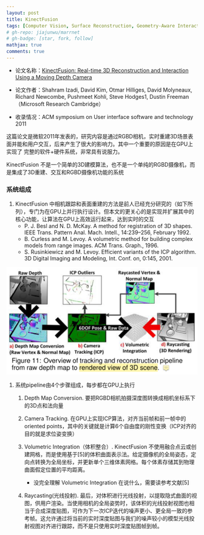 ```yaml
---
layout: post
title: KinectFusion
tags: [Computer Vision, Surface Reconstruction, Geometry-Aware Interactions, Depth Cameras, GPU]
# gh-repo: jiajunwu/marrnet
# gh-badge: [star, fork, follow]
mathjax: true
comments: true
---
```


* 论文名称：[KinectFusion: Real-time 3D Reconstruction and Interaction Using a Moving Depth Camera](https://jiajunwu.com/papers/marrnet_nips.pdf)

* 论文作者：Shahram Izadi, David Kim, Otmar Hilliges, David Molyneaux, Richard Newcombe, Pushmeet Kohli, Steve Hodges1, Dustin Freeman（Microsoft Research Cambridge）

* 收录情况：ACM symposium on User interface software and technology 2011

这篇论文是微软2011年发表的，研究内容是通过RGBD相机，实时重建3D场景表面并能和用户交互，后来产生了很大的影响力。其中一个重要的原因是在GPU上实现了
完整的软件+硬件系统，非常具有说服力。

KinectFusion 不是一个简单的3D建模算法，也不是一个单纯的RGBD摄像机，而是集成了3D重建、交互和RGBD摄像机功能的系统

### 系统组成
1. KinectFusion 中相机跟踪和表面重建的方法是前人已经充分研究的（如下所列），专门为在GPU上并行执行设计。但本文的更关心的是实现并扩展其中的核心功能，让算法在GPU上高效运行起来，达到实时的交互
    * P. J. Besl and N. D. McKay. A method for registration of 3D shapes. IEEE Trans. Pattern Anal. Mach. Intell., 14:239–256, February 1992.
    * B. Curless and M. Levoy. A volumetric method for building complex models from range images. ACM Trans. Graph., 1996.
    * S. Rusinkiewicz and M. Levoy. Efficient variants of the ICP algorithm. 3D Digital Imaging and Modeling, Int. Conf. on, 0:145, 2001.

![](../img/post/kinectfusion_fig11.png)

1. 系统pipeline由4个步骤组成，每步都在GPU上执行
    1. Depth Map Conversion. 要把RGBD相机拍摄深度图转换成相机坐标系下的3D点和法向量
    2. Camera Tracking. 在GPU上实现ICP算法，对齐当前帧和前一帧中的oriented points，其中的关键就是计算6个自由度的刚性变换（ICP对齐的目的就是求位姿变换）

    3. Volumetric Integration（体积整合）. KinectFusion 不使用融合点云或创建网格，而是使用基于[5]的体积曲面表示法。给定摄像机的全局姿态，定向点转换为全局坐标，并更新单个三维体素网格。每个体素存储其到物理曲面假定位置的平均距离。
        - 没完全理解 Volumetric Integration 在说什么，需要读参考文献[5]

    4. Raycasting(光线投射). 最后，对体积进行光线投射，以提取隐式曲面的视图，供用户渲染。当使用相机的全局姿势时，该体积的光线投射视图也相当于合成深度贴图，可作为下一次ICP迭代的噪声更小、更全局一致的参考帧。这允许通过将当前的实时深度贴图与我们的噪声较小的模型光线投射视图对齐进行跟踪，而不是只使用实时深度贴图帧到帧。